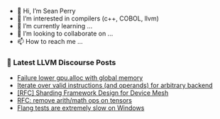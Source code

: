 - 👋 Hi, I’m Sean Perry
- 👀 I’m interested in compilers (c++, COBOL, llvm)
- 🌱 I’m currently learning ...
- 💞️ I’m looking to collaborate on ...
- 📫 How to reach me ...

<!---
s66perry/s66perry is a ✨ special ✨ repository because its `README.md` (this file) appears on your GitHub profile.
You can click the Preview link to take a look at your changes.
--->
### 📕 Latest LLVM Discourse Posts

<!-- DISCOURSE-LLVM:START -->
- [Failure lower gpu.alloc with global memory](https://discourse.llvm.org/t/failure-lower-gpu-alloc-with-global-memory/79190#post_1)
- [Iterate over valid instructions &lpar;and operands&rpar; for arbitrary backend](https://discourse.llvm.org/t/iterate-over-valid-instructions-and-operands-for-arbitrary-backend/79003#post_5)
- [[RFC] Sharding Framework Design for Device Mesh](https://discourse.llvm.org/t/rfc-sharding-framework-design-for-device-mesh/73533?page=6#post_101)
- [RFC: remove arith/math ops on tensors](https://discourse.llvm.org/t/rfc-remove-arith-math-ops-on-tensors/74357?page=4#post_69)
- [Flang tests are extremely slow on Windows](https://discourse.llvm.org/t/flang-tests-are-extremely-slow-on-windows/78591?page=3#post_41)
<!-- DISCOURSE-LLVM:END -->
